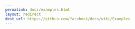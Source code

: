 ```yaml
---
permalink: docs/examples.html
layout: redirect
dest_url: https://github.com/facebook/docs/wiki/Examples
---
```

